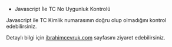 * Javascript İle TC No Uygunluk Kontrolü

Javascript ile TC Kimlik numarasının doğru olup olmadığını kontrol edebilirsiniz.

Detaylı bilgi için [ibrahimcevruk.com](https://ibrahimcevruk.com/javascript-ile-tc-no-uygunluk-kontrolu/) sayfasını ziyaret edebilirsiniz.